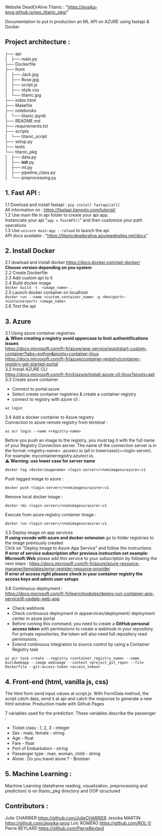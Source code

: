 Website DeadOrAlive Titanic : "https://jessika-prog.github.io/exo_titanic_pkg/"

Documentation to put in production an ML API on AZURE using fastapi & Docker

## Project architecture :    
├── api      
│   ├── main.py    
├── Dockerfile       
├── front       
│   ├── Jack.jpg       
│   ├── Rose.jpg         
│   ├── script.js        
│   ├── style.css       
│   └── titanic.jpg     
├── index.html        
├── Makefile          
├── notebooks         
│   └── titanic.ipynb        
├── README.md      
├── requirements.txt     
├── scripts    
│   └── titanic_script      
├── setup.py     
├── tests     
└── titanic_pkg    
│   ├── data.py      
│   ├── __init__.py      
│   ├── ml.py        
│   ├── pipeline_class.py     
│   └── preprocessing.py      

## 1. Fast API :

1.1 Dowload and install fastapi : `pip install fastapi[all]`    
All information on : https://fastapi.tiangolo.com/tutorial/    
1.2 Use main file in api folder to create your api app.    
Instanciate your api "`app = FastAPI()`" and then customize your path operations        
1.3 Use ```uvicorn main:app --reload``` to launch the api        
API docs available : "https://titanicdeadoralive.azurewebsites.net/docs"        


## 2. Install Docker

2.1 dowload and install docker https://docs.docker.com/get-docker/          
__Choose version depending on you system__    
2.2 Create Dockerfile       
2.3 Add custom api to it   
2.4 Build docker image      
```docker build -t  <image_name> .```    
2.5 Launch docker container on localhost        
``` docker run --name <custom_container_name> -p <Hostport>:<Containerport> <image_name> ```   
2.6 Test the api   

## 3. Azure
3.1 Using azure container registries     
 :warning: **When creating a registry avoid uppercase to limit authentifications issues**        
https://docs.microsoft.com/fr-fr/azure/app-service/quickstart-custom-container?tabs=python&pivots=container-linux     
https://docs.microsoft.com/fr-fr/azure/container-registry/container-registry-get-started-portal    
3.2 Install  AZURE CLI   
https://docs.microsoft.com/fr-fr/cli/azure/install-azure-cli-linux?pivots=apt    
3.3 Create azure container       
 * Connect to portal.azure         
 * Select create container registries & create a container registry       
 * connect to registry with azure cli :       
 ```
 az login 
 ```
 3.4 Add a docker container to Azure registry  
 Connection to azure remote registry from terminal :     
 ```
 az acr login --name <registry-name> 
 ```
 Before you push an image to the registry, you must tag it with the full name of your Registry Connection server. The name of the connection server is in the format \<registry-name\> .azurecr.io (all in lowercase)(==login-server). For example: mycontainerregistry.azurecr.io.  
 :warning: **Warning: use lower case for server name**  
 ```
 docker tag <dockerimagename> <login-server>/<nomimagesurazure>:v1   
 ```
 Push tagged image to azure  :  
```      
docker push <login-server>/<nomimagesurazure>:v1   
```
Remove local docker image :    
```
docker rmi <login-server>/<nomimagesurazure>:v1  
```
Execute from azure registry container image :
```    
docker run <login-server>/<nomimagesurazure>:v1    
```

3.5 Deploy image on app services      
**If using vscode with azure and docker extension** go to folder registries to the image previously created    
Click on "Deploy Image to Azure App Service" and follow the instructions     
**If error of service subscription after previous instruction set example: Microsoft.Web** please add this service to your subscription by following the next steps : 
 https://docs.microsoft.com/fr-fr/azure/azure-resource-manager/templates/error-register-resource-provider     
 **If error of access right pleasee check in your container registry the access keys and admin user setups**    
 
3.6 Continuous deployment :    
https://docs.microsoft.com/fr-fr/learn/modules/deploy-run-container-app-service/6-update-web-app
* Check webhook
* Check continuous deployment in appservices/deployment/ deployment center in azure portal
* Before running this command, you need to create a **GitHub personal access token** with permissions to create a webhook in your repository. For private repositories, the token will also need full repository read permissions.
* Extend continuous integration to source control by using a Container Registry task         
```
az acr task create --registry <container_registry_name> --name buildwebapp --image webimage --context <project_git_repo> --file Dockerfile --git-access-token <access_token>
```

## 4. Front-end (html, vanilla js, css)
The html form send input values at script.js. With FormData method, the script catch data, send it at api and catch the response to generate a new html window.
Production made with Github Pages

7 variables used for the prediction. These variables describe the passenger : 
* Ticket class : 1, 2, 3 - integer
* Sex : male, female - string
* Age - float
* Fare - float 
* Port of Embarkation - string 
* Passenger type : man, woman, child - string
* Alone : Do you travel alone ? - Boolean

## 5. Machine Learning : 
Machine Learning (dataframe reading, visualization, preprocessing and prediction) is on titanic_pkg directory and OOP structured

## Contributors : 
Julie CHARRIER https://github.com/JulieCHARRIER
Jessika MARTIN https://github.com/Jessika-prog
Loïc ROMÉRO https://github.com/ROL-1/
Pierre BEYLARD https://github.com/PierreBeylard
